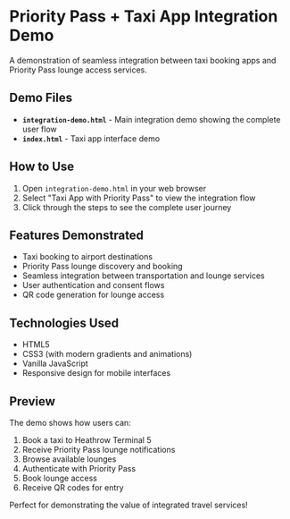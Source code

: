# Priority Pass + Taxi App Integration Demo

A demonstration of seamless integration between taxi booking apps and Priority Pass lounge access services.

## Demo Files

- **`integration-demo.html`** - Main integration demo showing the complete user flow
- **`index.html`** - Taxi app interface demo

## How to Use

1. Open `integration-demo.html` in your web browser
2. Select "Taxi App with Priority Pass" to view the integration flow
3. Click through the steps to see the complete user journey

## Features Demonstrated

- Taxi booking to airport destinations
- Priority Pass lounge discovery and booking
- Seamless integration between transportation and lounge services
- User authentication and consent flows
- QR code generation for lounge access

## Technologies Used

- HTML5
- CSS3 (with modern gradients and animations)
- Vanilla JavaScript
- Responsive design for mobile interfaces

## Preview

The demo shows how users can:
1. Book a taxi to Heathrow Terminal 5
2. Receive Priority Pass lounge notifications
3. Browse available lounges
4. Authenticate with Priority Pass
5. Book lounge access
6. Receive QR codes for entry

Perfect for demonstrating the value of integrated travel services!
